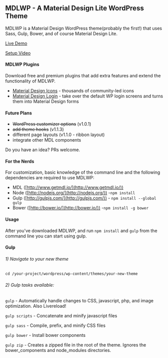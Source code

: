 ## MDLWP - A Material Design Lite WordPress Theme

MDLWP is a Material Design WordPress theme(probably the first!) that uses Sass, Gulp, Bower, and of course Material Design Lite. 

[Live Demo](http://mdlwp.com/demo/)

[Setup Video](https://www.youtube.com/watch?v=1wVJn-Y2-CU)

#### MDLWP Plugins
Download free and premium plugins that add extra features and extend the functionality of MDLWP. 

- [Material Design Icons](http://mdlwp.com/downloads/material-design-icons/) - thousands of community-led icons
- [Material Design Login](http://mdlwp.com/downloads/material-design-login-form/) - take over the default WP login screens and turns them into Material Design forms

#### Future Plans
- ~~WordPress customizer options~~ (v1.0.1)
- ~~add theme hooks~~ (v1.1.3)
- different page layouts (v1.1.0 - ribbon layout)
- integrate other MDL components

Do you have an idea? PRs welcome. 

#### For the Nerds
For customization, basic knowledge of the command line and the following dependencies are required to use MDLWP:

- MDL ([http://www.getmdl.io/](http://www.getmdl.io/)) 
- Node ([http://nodejs.org/](http://nodejs.org/)) -`npm install`
- Gulp ([http://gulpjs.com/](http://gulpjs.com/)) - `npm install --global gulp`
- Bower ([http://bower.io/](http://bower.io/)) -`npm install -g bower`

#### Usage
After you've downloaded MDLWP, and run `npm install` and `gulp` from the command line you can start using gulp.

#### Gulp

###### 1) Navigate to your new theme
`cd /your-project/wordpress/wp-content/themes/your-new-theme`

###### 2) Gulp tasks available:

`gulp` - Automatically handle changes to CSS, javascript, php, and image optimization. Also Livereload!

`gulp scripts` - Concatenate and minify javascript files

`gulp sass` - Compile, prefix, and minify CSS files

`gulp bower` - Install bower components

`gulp zip` - Creates a zipped file in the root of the theme. Ignores the bower_components and node_modules directories.